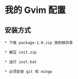 我的 Gvim 配置
==============

安装方式
--------

    * 下载 package.1.0.zip 放到根目录

    * 解压 init.zip

    * 运行 init.bat

    * 必须安装 git 和 mingw 

